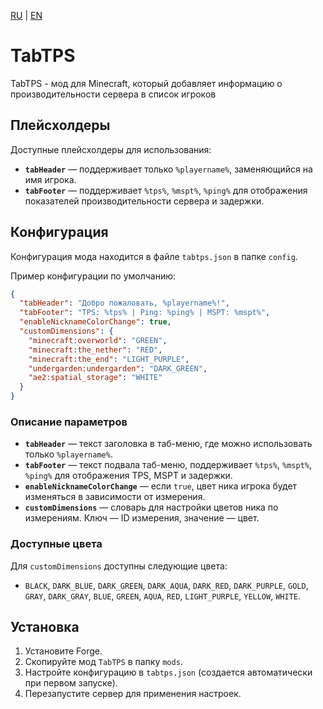 [RU](https://github.com/FanyaOff/TabTPS/blob/main/README_RU.md) | [EN](https://github.com/FanyaOff/TabTPS/blob/main/README.md)

# TabTPS

TabTPS - мод для Minecraft, который добавляет информацию о производительности сервера в список игроков

## Плейсхолдеры

Доступные плейсхолдеры для использования:
- **`tabHeader`** — поддерживает только `%playername%`, заменяющийся на имя игрока.
- **`tabFooter`** — поддерживает `%tps%`, `%mspt%`, `%ping%` для отображения показателей производительности сервера и задержки.

## Конфигурация

Конфигурация мода находится в файле `tabtps.json` в папке `config`.

Пример конфигурации по умолчанию:
```json
{
  "tabHeader": "Добро пожаловать, %playername%!",
  "tabFooter": "TPS: %tps% | Ping: %ping% | MSPT: %mspt%",
  "enableNicknameColorChange": true,
  "customDimensions": {
    "minecraft:overworld": "GREEN",
    "minecraft:the_nether": "RED",
    "minecraft:the_end": "LIGHT_PURPLE",
    "undergarden:undergarden": "DARK_GREEN",
    "ae2:spatial_storage": "WHITE"
  }
}
```

### Описание параметров

- **`tabHeader`** — текст заголовка в таб-меню, где можно использовать только `%playername%`.
- **`tabFooter`** — текст подвала таб-меню, поддерживает `%tps%`, `%mspt%`, `%ping%` для отображения TPS, MSPT и задержки.
- **`enableNicknameColorChange`** — если `true`, цвет ника игрока будет изменяться в зависимости от измерения.
- **`customDimensions`** — словарь для настройки цветов ника по измерениям. Ключ — ID измерения, значение — цвет.

### Доступные цвета

Для `customDimensions` доступны следующие цвета:

- `BLACK`, `DARK_BLUE`, `DARK_GREEN`, `DARK_AQUA`, `DARK_RED`, `DARK_PURPLE`, `GOLD`, `GRAY`, `DARK_GRAY`, `BLUE`, `GREEN`, `AQUA`, `RED`, `LIGHT_PURPLE`, `YELLOW`, `WHITE`.

## Установка

1. Установите Forge.
2. Скопируйте мод `TabTPS` в папку `mods`.
3. Настройте конфигурацию в `tabtps.json` (создается автоматически при первом запуске).
4. Перезапустите сервер для применения настроек.
